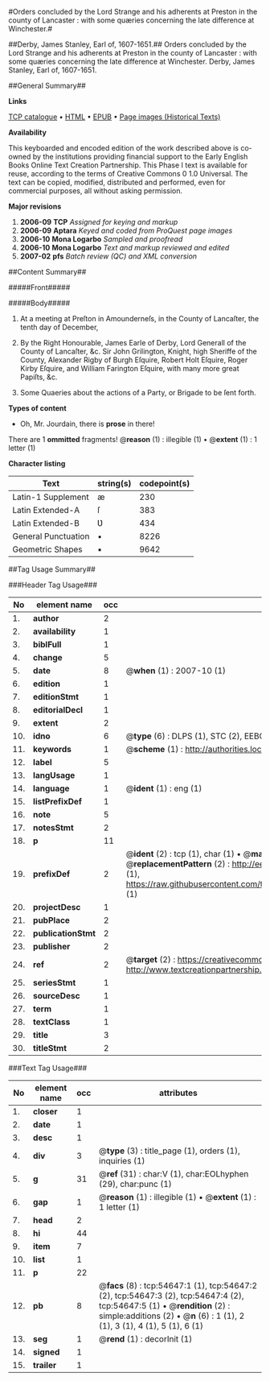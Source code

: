 #Orders concluded by the Lord Strange and his adherents at Preston in the county of Lancaster : with some quæries concerning the late difference at Winchester.#

##Derby, James Stanley, Earl of, 1607-1651.##
Orders concluded by the Lord Strange and his adherents at Preston in the county of Lancaster : with some quæries concerning the late difference at Winchester.
Derby, James Stanley, Earl of, 1607-1651.

##General Summary##

**Links**

[TCP catalogue](http://www.ota.ox.ac.uk/tcp/)  • 
[HTML](http://tei.it.ox.ac.uk/tcp/Texts-HTML/free/A35/A35719.html)  • 
[EPUB](http://tei.it.ox.ac.uk/tcp/Texts-EPUB/free/A35/A35719.epub) • 
[Page images (Historical Texts)](https://data.historicaltexts.jisc.ac.uk/view?pubId=eebo-12128337e&pageId=eebo-12128337e-54647-1)

**Availability**

This keyboarded and encoded edition of the
	       work described above is co-owned by the institutions
	       providing financial support to the Early English Books
	       Online Text Creation Partnership. This Phase I text is
	       available for reuse, according to the terms of Creative
	       Commons 0 1.0 Universal. The text can be copied,
	       modified, distributed and performed, even for
	       commercial purposes, all without asking permission.

**Major revisions**

1. __2006-09__ __TCP__ *Assigned for keying and markup*
1. __2006-09__ __Aptara__ *Keyed and coded from ProQuest page images*
1. __2006-10__ __Mona Logarbo__ *Sampled and proofread*
1. __2006-10__ __Mona Logarbo__ *Text and markup reviewed and edited*
1. __2007-02__ __pfs__ *Batch review (QC) and XML conversion*

##Content Summary##

#####Front#####

#####Body#####

1. At a meeting at Preſton in Amounderneſs, in
the County of Lancaſter, the tenth day of December,
1642. By the Right Honourable,
James Earle of Derby, Lord Generall of the
County of Lancaſter, &c. Sir John Grilington,
Knight, high Sheriffe of the County,
Alexander Rigby of Burgh Eſquire, Robert
Holt Eſquire, Roger Kirby Eſquire, and
William Farington Eſquire, with many more
great Papiſts, &c.

1. Some Quaeries about the actions
of a Party, or Brigade to be ſent forth.

**Types of content**

  * Oh, Mr. Jourdain, there is **prose** in there!

There are 1 **ommitted** fragments! 
 @__reason__ (1) : illegible (1)  •  @__extent__ (1) : 1 letter (1)

**Character listing**


|Text|string(s)|codepoint(s)|
|---|---|---|
|Latin-1 Supplement|æ|230|
|Latin Extended-A|ſ|383|
|Latin Extended-B|Ʋ|434|
|General Punctuation|•|8226|
|Geometric Shapes|▪|9642|

##Tag Usage Summary##

###Header Tag Usage###

|No|element name|occ|attributes|
|---|---|---|---|
|1.|__author__|2||
|2.|__availability__|1||
|3.|__biblFull__|1||
|4.|__change__|5||
|5.|__date__|8| @__when__ (1) : 2007-10 (1)|
|6.|__edition__|1||
|7.|__editionStmt__|1||
|8.|__editorialDecl__|1||
|9.|__extent__|2||
|10.|__idno__|6| @__type__ (6) : DLPS (1), STC (2), EEBO-CITATION (1), OCLC (1), VID (1)|
|11.|__keywords__|1| @__scheme__ (1) : http://authorities.loc.gov/ (1)|
|12.|__label__|5||
|13.|__langUsage__|1||
|14.|__language__|1| @__ident__ (1) : eng (1)|
|15.|__listPrefixDef__|1||
|16.|__note__|5||
|17.|__notesStmt__|2||
|18.|__p__|11||
|19.|__prefixDef__|2| @__ident__ (2) : tcp (1), char (1)  •  @__matchPattern__ (2) : ([0-9\-]+):([0-9IVX]+) (1), (.+) (1)  •  @__replacementPattern__ (2) : http://eebo.chadwyck.com/downloadtiff?vid=$1&page=$2 (1), https://raw.githubusercontent.com/textcreationpartnership/Texts/master/tcpchars.xml#$1 (1)|
|20.|__projectDesc__|1||
|21.|__pubPlace__|2||
|22.|__publicationStmt__|2||
|23.|__publisher__|2||
|24.|__ref__|2| @__target__ (2) : https://creativecommons.org/publicdomain/zero/1.0/ (1), http://www.textcreationpartnership.org/docs/. (1)|
|25.|__seriesStmt__|1||
|26.|__sourceDesc__|1||
|27.|__term__|1||
|28.|__textClass__|1||
|29.|__title__|3||
|30.|__titleStmt__|2||


###Text Tag Usage###

|No|element name|occ|attributes|
|---|---|---|---|
|1.|__closer__|1||
|2.|__date__|1||
|3.|__desc__|1||
|4.|__div__|3| @__type__ (3) : title_page (1), orders (1), inquiries (1)|
|5.|__g__|31| @__ref__ (31) : char:V (1), char:EOLhyphen (29), char:punc (1)|
|6.|__gap__|1| @__reason__ (1) : illegible (1)  •  @__extent__ (1) : 1 letter (1)|
|7.|__head__|2||
|8.|__hi__|44||
|9.|__item__|7||
|10.|__list__|1||
|11.|__p__|22||
|12.|__pb__|8| @__facs__ (8) : tcp:54647:1 (1), tcp:54647:2 (2), tcp:54647:3 (2), tcp:54647:4 (2), tcp:54647:5 (1)  •  @__rendition__ (2) : simple:additions (2)  •  @__n__ (6) : 1 (1), 2 (1), 3 (1), 4 (1), 5 (1), 6 (1)|
|13.|__seg__|1| @__rend__ (1) : decorInit (1)|
|14.|__signed__|1||
|15.|__trailer__|1||
